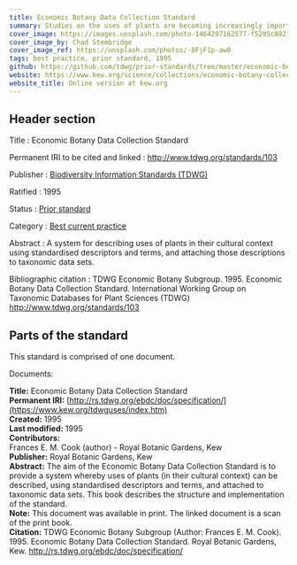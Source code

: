```yaml
---
title: Economic Botany Data Collection Standard
summary: Studies on the uses of plants are becoming increasingly important. Standardisation of terms and a unified system to describe uses are of enormous benefit to gatherers of information, especially where exchanges of data sets are involved. The standard provides a system whereby uses of plants (in their cultural context) can be described, using standardised descriptors and terms, and attached to taxonomic data sets. It resulted from discussions at the International Working Group on Taxonomic Databases for Plant Sciences (TDWG) between 1989 and 1992.
cover_image: https://images.unsplash.com/photo-1464297162577-f5295c892194
cover_image_by: Chad Stembridge
cover_image_ref: https://unsplash.com/photos/-8FjF1p-aw0
tags: best practice, prior standard, 1995
github: https://github.com/tdwg/prior-standards/tree/master/economic-botany-data-collection-standard
website: https://www.kew.org/science/collections/economic-botany-collection/curation/economic-botany-data-standard
website_title: Online version at kew.org
---
```


## Header section

Title
: Economic Botany Data Collection Standard

Permanent IRI to be cited and linked
: <http://www.tdwg.org/standards/103>

Publisher
: [Biodiversity Information Standards (TDWG)](https://www.tdwg.org/)

Ratified
: 1995

Status
: [Prior standard](https://www.tdwg.org/standards/status-and-categories/)

Category
: [Best current practice](https://www.tdwg.org/standards/status-and-categories/#categories%20of%20tdwg%20standards_1)

Abstract
: A system for describing uses of plants in their cultural context using standardised descriptors and terms, and attaching those descriptions to taxonomic data sets.

Bibliographic citation
: TDWG Economic Botany Subgroup. 1995. Economic Botany Data Collection Standard. International Working Group on Taxonomic Databases for Plant Sciences (TDWG) http://www.tdwg.org/standards/103

## Parts of the standard

This standard is comprised of one document. 

Documents:

**Title:** Economic Botany Data Collection Standard \
**Permanent IRI:** [http://rs.tdwg.org/ebdc/doc/specification/](https://www.kew.org/tdwguses/index.htm) \
**Created:** 1995 \
**Last modified:** 1995 \
**Contributors:** \
Frances E. M. Cook (author) - Royal Botanic Gardens, Kew \
**Publisher:** Royal Botanic Gardens, Kew \
**Abstract:** The aim of the Economic Botany Data Collection Standard is to provide a system whereby uses of plants (in their cultural context) can be described, using standardised descriptors and terms, and attached to taxonomic data sets. This book describes the structure and implementation of the standard. \
**Note:** This document was available in print.  The linked document is a scan of the print book. \
**Citation:** TDWG Economic Botany Subgroup (Author: Frances E. M. Cook). 1995. Economic Botany Data Collection Standard. Royal Botanic Gardens, Kew. http://rs.tdwg.org/ebdc/doc/specification/

